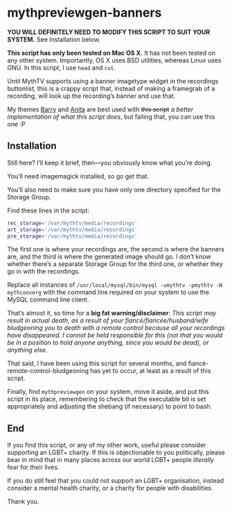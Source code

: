 mythpreviewgen-banners
======================

**YOU WILL DEFINITELY NEED TO MODIFY THIS SCRIPT TO SUIT YOUR SYSTEM.** See Installation below.

**This script has only been tested on Mac OS X.** It has not been tested on any other system. Importantly, OS X uses BSD utilities, whereas Linux uses GNU. In this script, I use `head` and `cut`.

Until MythTV supports using a banner imagetype widget in the recordings buttonlist, this is a crappy script that, instead of making a framegrab of a recording, will look up the recording’s banner and use that.

My themes [Barry](https://github.com/sammyjayuk/Barry_dev) and [Anita](https://github.com/sammyjayuk/Anita_dev) are best used with ~~this script~~ *a better implementation of what this script does*, but failing that, you can use this one :P

Installation
------------

Still here? I’ll keep it brief, then—you obviously know what you’re doing.

You’ll need imagemagick installed, so go get that.

You’ll also need to make sure you have only one directory specified for the Storage Group.

Find these lines in the script:

```bash
rec_storage='/var/mythtv/media/recordings'
art_storage='/var/mythtv/media/recordings'
pre_storage='/var/mythtv/media/recordings'
```

The first one is where your recordings are, the second is where the banners are, and the third is where the generated image should go. I don’t know whether there’s a separate Storage Group for the third one, or whether they go in with the recordings.

Replace all instances of `/usr/local/mysql/bin/mysql -umythtv -pmythtv -N mythconverg` with the command line required on your system to use the MySQL command line client.

That’s almost it, so time for a **big fat warning/disclaimer**:
*This script may result in actual death, as a result of your fiancé/fiancée/husband/wife bludgeoning you to death with a remote control because all your recordings have disappeared. I cannot be held responsible for this (not that you would be in a position to hold anyone anything, since you would be dead), or anything else.*

That said, I have been using this script for several months, and fiancé-remote-control-bludgeoning has yet to occur, at least as a result of this script.

Finally, find `mythpreviewgen` on your system, move it aside, and put this script in its place, remembering to check that the executable bit is set appropriately and adjusting the shebang (if necessary) to point to bash.

End
---

If you find this script, or any of my other work, useful please consider supporting an LGBT+ charity. If this is objectionable to you politically, please bear in mind that in many places across our world LGBT+ people *literally* fear for their lives.

If you do still feel that you could not support an LGBT+ organisation, instead consider a mental health charity, or a charity for people with disabilities.

Thank you.
